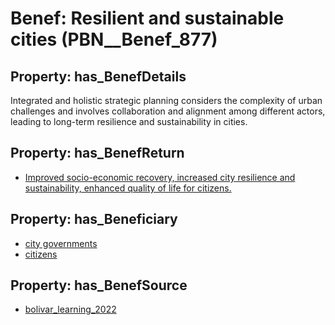 # Benef: __Resilient and sustainable cities__ (PBN__Benef_877)

## Property: has_BenefDetails

Integrated and holistic strategic planning considers the complexity of urban challenges and involves collaboration and alignment among different actors, leading to long-term resilience and sustainability in cities.

## Property: has_BenefReturn

* [Improved socio-economic recovery, increased city resilience and sustainability, enhanced quality of life for citizens.](../BenefReturn/PBN__BenefReturn_958)

## Property: has_Beneficiary

* [city governments](../Stakeholder/PBN__Stakeholder_354)
* [citizens](../Stakeholder/PBN__Stakeholder_54)

## Property: has_BenefSource

* [bolivar_learning_2022](../Article/PBN__Article_177)

